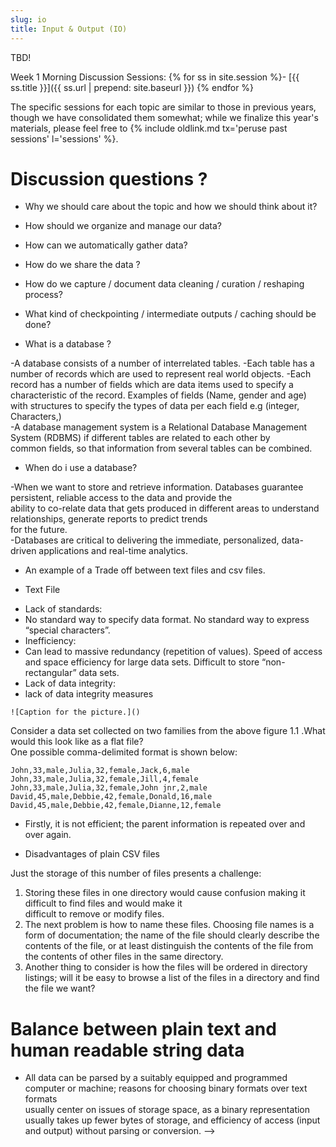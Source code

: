 ```yaml
---
slug: io
title: Input & Output (IO)
---
```


TBD!

Week 1 Morning Discussion Sessions:
{% for ss in site.session %}- [{{ ss.title }}]({{ ss.url | prepend: site.baseurl }})
{% endfor %}

The specific sessions for each topic are similar to those in previous years, though we have consolidated them somewhat; while we finalize this year's materials, please feel free to {% include oldlink.md tx='peruse past sessions' l='sessions' %}.
# Discussion questions ?
* Why we should care about the topic and how we should think about it?  

<!--

- In Scientific work data is a must have.
 -->
 
* How should we organize and manage our data? 

 <!--
# Organise and manage data
-Assignment of data management responsibilitiesto named individuals
-Standard protocols e.g data quality control, data confidentiality standards
-Security policy for data storage, retention, transmission and destruction
-Standard data format representations
-Research data sharing via an institution's repository
-The need to speedily find your data and related records when you need to
-Your data and related records are accessible to the relevant people, e.g. collaborators, research funders, other users
-Your data and related records are disposed of correctly at the end of a project. 
    -->

* How can we automatically gather data? 

    <!--
    -Making use of a system linked to database.
    -Centralised data storage research hubs
    
    -->
    
* How do we share the data ?

<!--
    
Examples:
Specialist data centre (Most advantagious with more accuracy , with licencing arrangements to aknowledge data rights, data available in most formats)
Deposit data in an appropriate Data Repository
Post on the project's or institution's web site so data can be accessed globally (often ephemeral/short-lived).
Making them available online via a project
Making them available informally  between researchers on a peer to pear basis.
    -->
* How do we capture / document data cleaning / curation / reshaping process?  

     <!--
     Part 1
    1. Implement good practices in a consistent maner to to ensure Data intergrity (data accuracy and consistency)?
    2. Making backups to prevent attacks by viruses
    3. Follow instutional back up policies with regards to back ups
    4. Develop a data storage strategy or policy
    5. Datasecurity arrangements need to be proportionate to the nature of the data and the risks involved. Attention to
       security is also needed when data are to be destroyed
    6. Asign roles and responsibilities to relevant parties in the research team
    7. Know your legal, ethical and other obligations towards participants and funders??????????******
    
    Part 2
    This can be achieved through use of Software tools packaged in more cohesive and consistent ways, which lead to:
    1.More efficient code
    2.Easier to remember syntax
    3.Easier to read syntax

    #Examples
    tidyr is a one such R package built for the sole purpose of simplifying the process of creating tidy data. Below are the basic
    four fundamental functions of data tidying that tidyr provides:

    -gather() makes “wide” data longer
    -spread() makes “long” data wider
    -separate() splits a single column into multiple columns
    -unite() combines multiple columns into a single column
    -
    --> 

* What kind of checkpointing / intermediate outputs / caching should be done? 

     <!--
     Fault tolerance
1.Calibration of instruments to check the precision, bias or scale of measurement on data entry
2.Using standardised methods for capturing observations on screens
3.Setting up validation rules or input masks in data entry software

    -->
    
* What are the performance characteristics (size + access time) of the data format?

     <!--
Different data formats have different capabilities and purposes:
-serialize() is your best best for getting R objects out of and back into R the way you had them, but doesn’t do much for you when communicating with other systems.
-dump() is your next best bet, while being a somewhat human-readable text format.
-Neither of above are good for exchanging data with other entities you don’t trust.
-JSON is widely used on the web, but because it is based on Javascript data structures,  
it doesn’t seamlessly represent R objects. R attributes like dims and class don’t have equivalents in Javascript.   
Different packages also take different approaches in representing JSON objects in R, and vice versa.  
-CSV is ubiquitous and can be read by most anything but only represents tabular data. Its data types are ambiguous.  
-Msgpack has a data model compatible with JSON but is a binary format. For web applications, replacing JSON with msgpack is an easy way to save bandwidth and CPU usage.  
msgpack is a convenient wire format for embedded devices.

      -->
* For outputs: how do we make them repeatable (including stochastic ones).?

     <!--
 - Make several random calls using input data and save the objects for a rerun when need be
    -->

* Which formats for which tasks?
    

     <!--
     Discuss the formats for which tasks e.g  in simulating weather formats ie raw text, structured text (csv), binary, json, sql or other unique 
     output formats kml
    1.The safest option to guarantee long-term data access is to convert data to standard
    formats that most software are capable of interpreting, and that are suitable for data interchange and
    transformation.
    -All digital data may be endangered by the obsolescence of the hardware and
    software environment on which access to data depends.

    2.Size and characteristics of the data
    -Give examples of how text files impact the perfomance of your system because they have to be parsed every time. Text files also    
    have an implicit format (each column is a certain value) and if you are not careful documenting this, it can cause problems down the line.
    -Columar formats offer advantage in terms of query speed e.g Select query to search
    -Knowing and the preparedness for Schema evolution as a result of the data changing(addition of new columns). Certain file formats handle schema evolution very well.
    
    3.Project infrastructure
    -Looking at the technologies you’ve chosen to use, and their characteristics; this includes tools used for ETL(Extract, Transform and Load) processes as wells as tools used to   
    query and analyze the data.  
    This information will help you figure out which format you’re able to use.
    
    4.Use case scenarios
    -decision on which format to use should be based on your specific use cases and systems.the idea is to improve on the speed of reading and writing data.
    -To optimise query perfomance it is important to have columnar data so that searches can be done based on the column criteria. Searching all columns results in more time for  
     output generation.
     
    -->
    

* What is a database ?


-A database consists of a number of interrelated tables. 
-Each table has a number of records which are used to represent real world objects.
-Each record has a number of fields which are data items used to specify a characteristic of the record. Examples of fields
  (Name, gender and age) with structures to specify the types of data per each field e.g (integer, Characters,)  
-A database management system is a Relational Database Management System (RDBMS) if different tables are related to each other by  
  common fields, so that information from several tables can be combined.

* When do i use a database?


-When we want to store and retrieve information. Databases guarantee persistent, reliable access to the data and provide the  
    ability to co-relate data that gets produced in different areas to understand relationships, generate reports to predict trends  
    for the future.   
-Databases are critical to delivering the immediate, personalized, data-driven applications and real-time analytics.  


* An example of a Trade off between text files and csv files.


* Text File
- Lack of standards:  
- No standard way to specify data format. No standard way to express “special characters”.  
- Inefficiency:  
- Can lead to massive redundancy (repetition of values). Speed of access and space efficiency for large data sets.  Difficult to store “non-rectangular” data sets.  
- Lack of data integrity:
- lack of data integrity measures
 
```
![Caption for the picture.]() 

```
Consider a data set collected on two families from the above figure 1.1 .What would this look like as a flat file?  
One possible comma-delimited format is shown below:  
```
John,33,male,Julia,32,female,Jack,6,male
John,33,male,Julia,32,female,Jill,4,female
John,33,male,Julia,32,female,John jnr,2,male
David,45,male,Debbie,42,female,Donald,16,male
David,45,male,Debbie,42,female,Dianne,12,female

```
- Firstly, it is not efficient; the parent information is repeated over and over again.

- Disadvantages of plain CSV files

Just the storage of this number of files presents a challenge:
1.	Storing these files in one directory would cause confusion making it difficult to find files and would make it   
    difficult to remove or modify files.
2.	The next problem is how to name these files. Choosing file names is a form of documentation; the name of the file   should clearly describe the contents of the file, or at least distinguish the contents of the file from the contents of other files in the same directory.
4.  Another thing to consider is how the files will be ordered in directory listings; will it be easy to browse a list of the files in a directory and find the file we want?

# Balance between plain text and human readable string data
* All data can be parsed by a suitably equipped and programmed computer or machine; reasons for choosing binary formats over text formats  
  usually center on issues of storage space, as a binary representation usually takes up fewer bytes of storage, and efficiency of access (input and output) without parsing or conversion.
-->



<!--No content as yet-->

<!-- End of Io Discussion Session Material @Perceval-->






<!--Material from previous presentations-->
<!--

## Communicating with the outside world
 - examples?

## Important context
 - interactive, human user?
 - quick and dirty?
 - need for speed?
 - rigid specification?

## The options
 {% comment %}
 - STDIO
 - ad hoc text
 - csv, tab, etc.
 - HTML, XML, JSON, etc.
 - binary
 - database
 - specialized file formats (e.g., tiff, hdf5, docx)
{% endcomment %}

 Spend 15-20 minutes researching one of the following topics (to be assigned).
 Write down your answers and be prepared to tell the class what you found.
 1. What are standard out and standard error?  What's the difference, and how 
 do you write to them on the command line and in [your language here].
 2. What is a markup language, and what are some examples?  What advantages
 and disadvantages do markup languages have over simple text?
 3. In your own words, what is database normalization?  What's the point?
 4. Choose a specialized file format, explain when it should be used,
 and what advantage it has over plain text.  

## Parsers
 - existing, established
 - making your own (use the standard, write tests, be fastidious)

{% comment %}
Making choices about input formats: raw text, structured text (e.g., csv),
binary, databases.

What should be input?  Obviously empirical data - slightly less obvious
simulation parameters, even less obvious analysis configuration parameters.
However, often very valuable to be able to have configuration of setup / results
as an input.  Importance of random seed as input.

Making choices about output.  Checkpointing.  Value of checkpointing to debugging,
but also scaling up to supercomputer approaches, use in alternative analysis /
visualization streams or handing off to other researchers.  What to save as
interim results.

What to save as "final" results, and how to save it.  Value of having simulation
outputs AND separate visualization, not just final plots.
{% endcomment %}
-->
<!--Material from past presentations -->